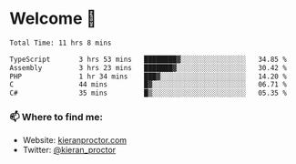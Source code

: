 # Welcome 🦘

<!--START_SECTION:waka-->

```txt
Total Time: 11 hrs 8 mins

TypeScript       3 hrs 53 mins   ████████▓░░░░░░░░░░░░░░░░   34.85 %
Assembly         3 hrs 23 mins   ███████▓░░░░░░░░░░░░░░░░░   30.42 %
PHP              1 hr 34 mins    ███▓░░░░░░░░░░░░░░░░░░░░░   14.20 %
C                44 mins         █▓░░░░░░░░░░░░░░░░░░░░░░░   06.71 %
C#               35 mins         █▒░░░░░░░░░░░░░░░░░░░░░░░   05.35 %
```

<!--END_SECTION:waka-->

### 📫 Where to find me:

-   Website: [kieranproctor.com](https://kieranproctor.com/)
-   Twitter: [@kieran_proctor](https://twitter.com/kieran_proctor)
